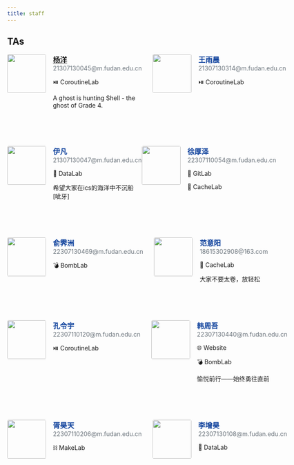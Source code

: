 ```yaml
---
title: staff
---
```


## TAs


<div style="display: flex; margin-bottom: 4.5rem!important;">
<div style="flex: 1; display: flex; align-self: flex-start; padding-right: 25px;">
<div><image src="yangyang.jpg" style="width: 90px; height: 90px; border-radius:4%!important; margin-right: 1rem!important;"></image></div>
<div style="flex: 1;">
  <h3 style="margin-top: 0; margin-bottom: 0rem; color: #0e419c"><a href="https://www.cameudis.com">杨洋</a></h3>
  <p style="margin-block-start: 0em; margin-block-end: 0em; font-size=14px; color: #6c757d;">21307130045@m.fudan.edu.cn</p>
  <p>⏯️ CoroutineLab</p>
  <p>A ghost is hunting Shell - the ghost of Grade 4.</p>
</div>
</div>
<div style="flex: 1; display: flex; align-self: flex-start; padding-right: 25px;">
<div><image src="yuchen.jpg" style="width: 90px; height: 90px; border-radius:4%!important; margin-right: 1rem!important;"></image></div>
<div style="flex: 1;">
  <h3 style="margin-top: 0; margin-bottom: 0rem; color: #0e419c">王雨晨</h3>
  <p style="margin-block-start: 0em; margin-block-end: 0em; font-size=14px; color: #6c757d;">21307130314@m.fudan.edu.cn</p>
  <p>⏯️ CoroutineLab</p>
</div>
</div>
</div>

<div style="display: flex; margin-bottom: 4.5rem!important; margin-top: 2rem">
<div style="flex: 1; display: flex; align-self: flex-start;">
<div><image src="yifan.jpg" style="width: 90px; height: 90px; border-radius:4%!important; margin-right: 1rem!important;"></image></div>
<div style="flex: 1;">
  <h3 style="margin-top: 0; margin-bottom: 0rem; color: #0e419c">伊凡</h3>
  <p style="margin-block-start: 0em; margin-block-end: 0em; font-size=14px; color: #6c757d;">21307130047@m.fudan.edu.cn</p>
  <p>🧮 DataLab</p>
  <p>希望大家在ics的海洋中不沉船[呲牙]</p>
</div>
</div>
<div style="flex: 1; display: flex; align-self: flex-start;">
<div><image src="houze.jpg" style="width: 90px; height: 90px; border-radius:4%!important; margin-right: 1rem!important;"></image></div>
<div style="flex: 1;">
  <h3 style="margin-top: 0; margin-bottom: 0rem; color: #0e419c">徐厚泽</h3>
  <p style="margin-block-start: 0em; margin-block-end: 0em; font-size=14px; color: #6c757d;">22307110054@m.fudan.edu.cn</p>
  <p>🔀 GitLab</p>
  <p>💾 CacheLab</p>
</div>
</div>
</div>


<div style="display: flex; margin-bottom: 4.5rem!important; margin-top: 2rem">
<div style="flex: 1; display: flex; align-self: flex-start; padding-right: 25px;">
<div><image src="jizhou.JPG" style="width: 90px; height: 90px; border-radius:4%!important; margin-right: 1rem!important;"></image></div>
<div style="flex: 1;">
  <h3 style="margin-top: 0; margin-bottom: 0rem; color: #0e419c">俞霁洲</h3>
  <p style="margin-block-start: 0em; margin-block-end: 0em; font-size=14px; color: #6c757d;">22307130469@m.fudan.edu.cn</p>
  <p>💣 BombLab</p>
</div>
</div>
<div style="flex: 1; display: flex; align-self: flex-start;">
<div><image src="yiyang.JPG" style="width: 90px; height: 90px; border-radius:4%!important; margin-right: 1rem!important;"></image></div>
<div style="flex: 1;">
  <h3 style="margin-top: 0; margin-bottom: 0rem; color: #0e419c">范意阳</h3>
  <p style="margin-block-start: 0em; margin-block-end: 0em; font-size=14px; color: #6c757d;">18615302908@163.com</p>
  <p>💾 CacheLab</p>
  <p>大家不要太卷，放轻松</p>
</div>
</div>
</div>

<div style="display: flex; margin-bottom: 4.5rem!important; margin-top: 2rem">
<div style="flex: 1; display: flex; align-self: flex-start; padding-right: 25px;">
<div><image src="lingyu.jpg" style="width: 90px; height: 90px; border-radius:4%!important; margin-right: 1rem!important;"></image></div>
<div style="flex: 1;">
  <h3 style="margin-top: 0; margin-bottom: 0rem; color: #0e419c">孔令宇</h3>
  <p style="margin-block-start: 0em; margin-block-end: 0em; font-size=14px; color: #6c757d;">22307110120@m.fudan.edu.cn</p>
  <p>⏯️ CoroutineLab</p>
</div>
</div>
<div style="flex: 1; display: flex; align-self: flex-start;">
<div><image src="zhouwu.JPG" style="width: 90px; height: 90px; border-radius:4%!important; margin-right: 1rem!important;"></image></div>
<div style="flex: 1;">
  <h3 style="margin-top: 0; margin-bottom: 0rem; color: #0e419c">韩周吾</h3>
  <p style="margin-block-start: 0em; margin-block-end: 0em; font-size=14px; color: #6c757d;">22307130440@m.fudan.edu.cn</p>
  <p>🌐 Website</p>
  <p>💣 BombLab</p>
  <p>愉悦前行——始终勇往直前</p>
</div>
</div>
</div>

<div style="display: flex; margin-bottom: 4.5rem!important; margin-top: 2rem">
<div style="flex: 1; display: flex; align-self: flex-start; padding-right: 25px;">
<div><image src="haotian.jpg" style="width: 90px; height: 90px; border-radius:4%!important; margin-right: 1rem!important;"></image></div>
<div style="flex: 1;">
  <h3 style="margin-top: 0; margin-bottom: 0rem; color: #0e419c">胥昊天</h3>
  <p style="margin-block-start: 0em; margin-block-end: 0em; font-size=14px; color: #6c757d;">22307110206@m.fudan.edu.cn</p>
  <p>⛓️ MakeLab</p>
</div>
</div>
<div style="flex: 1; display: flex; align-self: flex-start;">
<div><image src="zenghao.jpg" style="width: 90px; height: 90px; border-radius:4%!important; margin-right: 1rem!important;"></image></div>
<div style="flex: 1;">
  <h3 style="margin-top: 0; margin-bottom: 0rem; color: #0e419c">李增昊</h3>
  <p style="margin-block-start: 0em; margin-block-end: 0em; font-size=14px; color: #6c757d;">22307130108@m.fudan.edu.cn</p>
  <p>🧮 DataLab</p>
</div>
</div>
</div>




  <!-- <p>🧮 DataLab</p>
  <p>💣 BombLab</p>
  <p>⏯️ CoroutineLab</p>
  <p>💾 CacheLab</p>
  <p>⛓️ MakeLab</p>
  <p>💻 PJ</p> -->